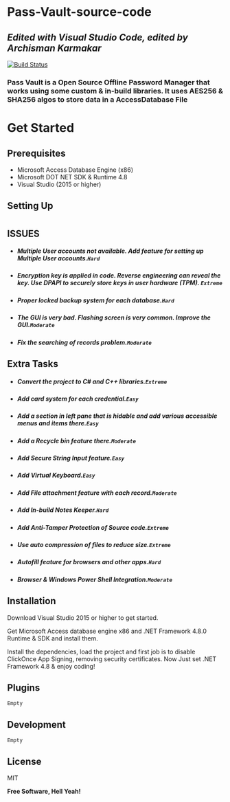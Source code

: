 # Pass-Vault-source-code
## _Edited with Visual Studio Code, edited by Archisman Karmakar_


[![Build Status](https://travis-ci.org/joemccann/dillinger.svg?branch=master)](https://travis-ci.org/joemccann/dillinger)

### Pass Vault is a Open Source Offline Password Manager that works using some custom & in-build libraries. It uses AES256 & SHA256 algos to store data in a AccessDatabase File

# Get Started
## Prerequisites
- Microsoft Access  Database Engine (x86)
- Microsoft DOT NET SDK & Runtime 4.8
- Visual Studio (2015 or higher)

## Setting Up



# 
# 
## ISSUES
- ##### Multiple User accounts not available. Add feature for setting up Multiple User accounts.```Hard```
- ##### Encryption key is applied in code. Reverse engineering can reveal the key. Use DPAPI to securely store keys in user hardware (TPM). ```Extreme```
- ##### Proper locked backup system for each database.```Hard```
- ##### The GUI is very bad. Flashing screen is very common. Improve the GUI.```Moderate```
- ##### Fix the searching of records problem.```Moderate```

## Extra Tasks
- ##### Convert the project to C# and C++ libraries.```Extreme```
- ##### Add card system for each credential.```Easy```
- ##### Add a section in left pane that is hidable and add various accessible menus and items there.```Easy```
- ##### Add a Recycle bin feature there.```Moderate```
- ##### Add Secure String Input feature.```Easy```
- ##### Add Virtual Keyboard.```Easy```
- ##### Add File attachment feature with each record.```Moderate```
- ##### Add In-build Notes Keeper.```Hard```
- ##### Add Anti-Tamper Protection of Source code.```Extreme```
- ##### Use auto compression of files to reduce size.```Extreme```
- ##### Autofill feature for browsers and other apps.```Hard```
- ##### Browser & Windows Power Shell Integration.```Moderate```

## Installation

Download Visual Studio 2015 or higher to get started.

Get Microsoft Access database engine x86 and .NET Framework 4.8.0 Runtime & SDK and install them.

Install the dependencies, load the project and first job is to disable ClickOnce App Signing, removing security certificates. Now Just set .NET Framework 4.8 & enjoy coding!

## Plugins

```Empty```

## Development
```Empty```
## License

MIT

**Free Software, Hell Yeah!**

[//]: # (These are reference links used in the body of this note and get stripped out when the markdown processor does its job. There is no need to format nicely because it shouldn't be seen. Thanks SO - http://stackoverflow.com/questions/4823468/store-comments-in-markdown-syntax)

   [dill]: <https://github.com/joemccann/dillinger>
   [git-repo-url]: <https://github.com/joemccann/dillinger.git>
   [john gruber]: <http://daringfireball.net>
   [df1]: <http://daringfireball.net/projects/markdown/>
   [markdown-it]: <https://github.com/markdown-it/markdown-it>
   [Ace Editor]: <http://ace.ajax.org>
   [node.js]: <http://nodejs.org>
   [Twitter Bootstrap]: <http://twitter.github.com/bootstrap/>
   [jQuery]: <http://jquery.com>
   [@tjholowaychuk]: <http://twitter.com/tjholowaychuk>
   [express]: <http://expressjs.com>
   [AngularJS]: <http://angularjs.org>
   [Gulp]: <http://gulpjs.com>

   [PlDb]: <https://github.com/joemccann/dillinger/tree/master/plugins/dropbox/README.md>
   [PlGh]: <https://github.com/joemccann/dillinger/tree/master/plugins/github/README.md>
   [PlGd]: <https://github.com/joemccann/dillinger/tree/master/plugins/googledrive/README.md>
   [PlOd]: <https://github.com/joemccann/dillinger/tree/master/plugins/onedrive/README.md>
   [PlMe]: <https://github.com/joemccann/dillinger/tree/master/plugins/medium/README.md>
   [PlGa]: <https://github.com/RahulHP/dillinger/blob/master/plugins/googleanalytics/README.md>
